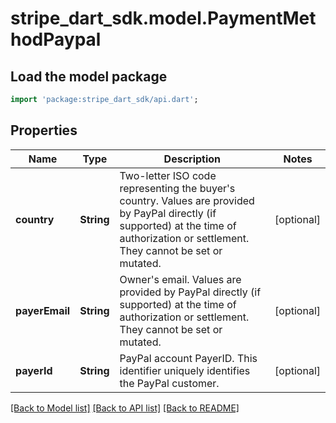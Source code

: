 # stripe_dart_sdk.model.PaymentMethodPaypal

## Load the model package
```dart
import 'package:stripe_dart_sdk/api.dart';
```

## Properties
Name | Type | Description | Notes
------------ | ------------- | ------------- | -------------
**country** | **String** | Two-letter ISO code representing the buyer's country. Values are provided by PayPal directly (if supported) at the time of authorization or settlement. They cannot be set or mutated. | [optional] 
**payerEmail** | **String** | Owner's email. Values are provided by PayPal directly (if supported) at the time of authorization or settlement. They cannot be set or mutated. | [optional] 
**payerId** | **String** | PayPal account PayerID. This identifier uniquely identifies the PayPal customer. | [optional] 

[[Back to Model list]](../README.md#documentation-for-models) [[Back to API list]](../README.md#documentation-for-api-endpoints) [[Back to README]](../README.md)


